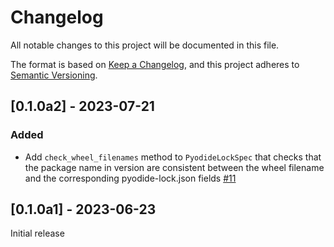 # Changelog
All notable changes to this project will be documented in this file.

The format is based on [Keep a Changelog](https://keepachangelog.com/en/1.0.0/),
and this project adheres to [Semantic Versioning](https://semver.org/spec/v2.0.0.html).

## [0.1.0a2] - 2023-07-21

### Added
 - Add `check_wheel_filenames` method to `PyodideLockSpec` that checks that the
   package name in version are consistent between the wheel filename and the
   corresponding pyodide-lock.json fields
   [#11](https://github.com/pyodide/pyodide-lock/pull/11)

## [0.1.0a1] - 2023-06-23

Initial release
